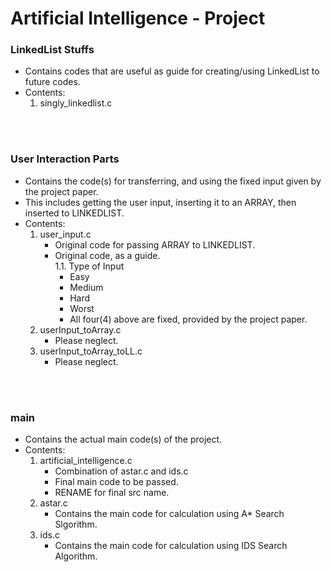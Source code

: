 # Artificial Intelligence - Project

### LinkedList Stuffs
- Contains codes that are useful as guide for creating/using LinkedList to future codes.<br>
- Contents: <br>
    1. singly_linkedlist.c<br>

<br>
<br>

### User Interaction Parts
- Contains the code(s) for transferring, and using the fixed input given by the project paper.
- This includes getting the user input, inserting it to an ARRAY, then inserted to LINKEDLIST. <br>
- Contents:<br>
    1. user_input.c<br>
        - Original code for passing ARRAY to LINKEDLIST.<br>
        - Original code, as a guide.<br>
        1.1. Type of Input<br>
            - Easy<br>
            - Medium<br>
            - Hard<br>
            - Worst<br>
            - All four(4) above are fixed, provided by the project paper.<br>
    2. userInput_toArray.c
        - Please neglect.
    3. userInput_toArray_toLL.c
        - Please neglect.

<br>
<br>

### main
- Contains the actual main code(s) of the project.<br>
- Contents:<br>
    1. artificial_intelligence.c<br>
        - Combination of astar.c and ids.c<br>
        - Final main code to be passed.<br>
        - RENAME for final src name.<br>
    2. astar.c<br>
        - Contains the main code for calculation using A* Search Slgorithm.<br>
    3. ids.c<br>
        - Contains the main code for calculation using IDS Search Algorithm.<br>